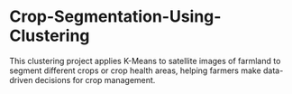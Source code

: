 # Crop-Segmentation-Using-Clustering
This clustering project applies K-Means to satellite images of farmland to segment different crops or crop health areas, helping farmers make data-driven decisions for crop management.

